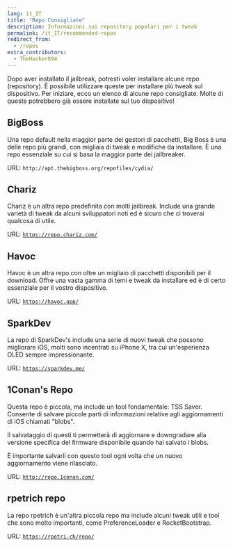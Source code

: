 ```yaml
---
lang: it_IT
title: "Repo Consigliate"
description: Informazioni sui repository popolari per i tweak
permalink: /it_IT/recommended-repos
redirect_from:
  - /repos
extra_contributors:
  - TheHacker894
---
```


Dopo aver installato il jailbreak, potresti voler installare alcune repo (<router-link to="/it_IT/faq#repos">repository</router-link>). È possibile utilizzare queste per installare più tweak sul dispositivo. Per iniziare, ecco un elenco di alcune repo consigliate. Molte di queste potrebbero già essere installate sul tuo dispositivo!

## BigBoss

Una repo default nella maggior parte dei gestori di pacchetti, Big Boss è una delle repo più grandi, con migliaia di tweak e modifiche da installare. È una repo essenziale su cui si basa la maggior parte dei jailbreaker.

URL: `http://apt.thebigboss.org/repofiles/cydia/`

## Chariz

Chariz è un altra repo predefinita con molti jailbreak. Include una grande varietà di tweak da alcuni sviluppatori noti ed è sicuro che ci troverai qualcosa di utile.

URL: [`https://repo.chariz.com/`](https://repo.chariz.com/)

## Havoc

Havoc è un altra repo con oltre un migliaio di pacchetti disponibili per il download. Offre una vasta gamma di temi e tweak da installare ed è di certo essenziale per il vostro dispositivo.

URL: [`https://havoc.app/`](https://havoc.app/)

## SparkDev

La repo di SparkDev's include una serie di nuovi tweak che possono migliorare iOS, molti sono incentrati su iPhone X, tra cui un'esperienza OLED sempre impressionante.

URL: [`https://sparkdev.me/`](https://sparkdev.me/)

## 1Conan's Repo

Questa repo è piccola, ma include un tool fondamentale: TSS Saver. Consente di salvare piccole parti di informazioni relative agli aggiornamenti di iOS chiamati "blobs".

Il salvataggio di questi ti permetterà di aggiornare e downgradare alla versione specifica del firmware disponibile quando hai salvato i blobs.

È importante salvarli con questo tool ogni volta che un nuovo aggiornamento viene rilasciato.

URL: [`http://repo.1conan.com/`](http://repo.1conan.com/)

## rpetrich repo

La repo rpetrich è un'altra piccola repo ma include alcuni tweak utili e tool che sono molto importanti, come PreferenceLoader e RocketBootstrap.

URL: [`https://rpetri.ch/repo/`](https://rpetri.ch/repo/)